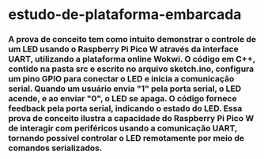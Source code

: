 # estudo-de-plataforma-embarcada

### A prova de conceito tem como intuito demonstrar o controle de um LED usando o Raspberry Pi Pico W através da interface UART, utilizando a plataforma online Wokwi. O código em C++, contido na pasta src e escrito no arquivo sketch.ino, configura um pino GPIO para conectar o LED e inicia a comunicação serial. Quando um usuário envia "1" pela porta serial, o LED acende, e ao enviar "0", o LED se apaga. O código fornece feedback pela porta serial, indicando o estado do LED. Essa prova de conceito ilustra a capacidade do Raspberry Pi Pico W de interagir com periféricos usando a comunicação UART, tornando possível controlar o LED remotamente por meio de comandos serializados.